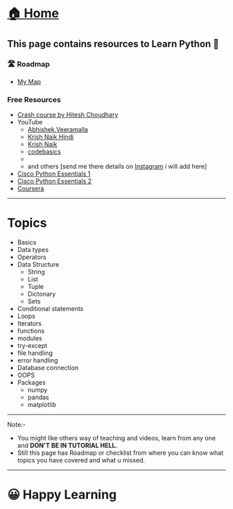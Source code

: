 
# <a href="../readme.md">🏠 Home</a>

## This page contains resources to Learn Python 🐍

### 🛣️ Roadmap

- <a href="https://whimsical.com/python-GkY4hVtFpnY75KRNXPCYhT" target="_blank">My Map</a>



### Free Resources
- [Crash course by Hitesh Choudhary ](https://ineuron.ai/course/python-crash-course-by-hitesh)
- YouTube
    - [Abhishek.Veeramalla](https://www.youtube.com/watch?v=CqL2QJadi_I)
    - [Krish Naik Hindi](https://www.youtube.com/playlist?list=PLTDARY42LDV4qqiJd1Z1tShm3mp9-rP4v)
    - [Krish Naik](https://www.youtube.com/playlist?list=PLZoTAELRMXVNUL99R4bDlVYsncUNvwUBB)
    - [codebasics](https://www.youtube.com/playlist?list=PLeo1K3hjS3uv5U-Lmlnucd7gqF-3ehIh0)
    -
    - and others [send me there details on [Instagram](https://www.instagram.com/kishandata23/) i will add here]
- [Cisco Python Essentials 1](https://skillsforall.com/course/python-essentials-1?courseLang=en-US)
- [Cisco Python Essentials 2](https://skillsforall.com/course/python-essentials-2?courseLang=en-US)
- [Coursera](https://www.coursera.org/search?query=python&)



------
# Topics

- Basics
- Data types
- Operators
- Data Structure
    - String
    - List
    - Tuple
    - Dictonary
    - Sets
- Conditional statements
- Loops
- Iterators
- functions
- modules
- try-except
- file handling
- error handling
- Database connection
- OOPS
- Packages
    - numpy
    - pandas
    - matplotlib


-----------
Note:- 
- You might like others way of teaching and videos, learn from any one and <strong>DON'T BE IN TUTORIAL HELL.</strong>
- Still this page has Roadmap or checklist from where you can know what topics you have covered and what u missed.

----
# 😀 Happy Learning